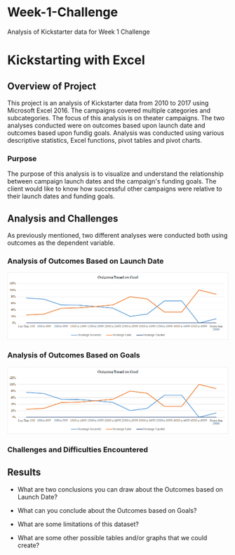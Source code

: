 # Week-1-Challenge
Analysis of Kickstarter data for Week 1 Challenge
# Kickstarting with Excel

## Overview of Project
This project is an analysis of Kickstarter data from 2010 to 2017 using Microsoft Excel 2016.  The campaigns covered multiple categories and subcategories.  The focus of this analysis is on theater campaigns.  The two analyses conducted were on outcomes based upon launch date and outcomes based upon fundig goals.  Analysis was conducted using various descriptive statistics, Excel functions, pivot tables and pivot charts.

### Purpose
The purpose of this analysis is to visualize and understand the relationship between campaign launch dates and the campaign's funding goals.  The client would like to know how successful other campaigns were relative to their launch dates and funding goals.

## Analysis and Challenges
As previously mentioned, two different analyses were conducted both using outcomes as the dependent variable.

### Analysis of Outcomes Based on Launch Date
![Theater Outcomes Based on Launch Date](https://github.com/smulhern03-bootcamp/Week-1-Challenge/blob/master/Outcome%20Based%20on%20Goal.png)

### Analysis of Outcomes Based on Goals
![Outcome Based on Goal](https://github.com/smulhern03-bootcamp/Week-1-Challenge/blob/master/Outcome%20Based%20on%20Goal.png)
### Challenges and Difficulties Encountered

## Results

- What are two conclusions you can draw about the Outcomes based on Launch Date?

- What can you conclude about the Outcomes based on Goals?

- What are some limitations of this dataset?

- What are some other possible tables and/or graphs that we could create?
